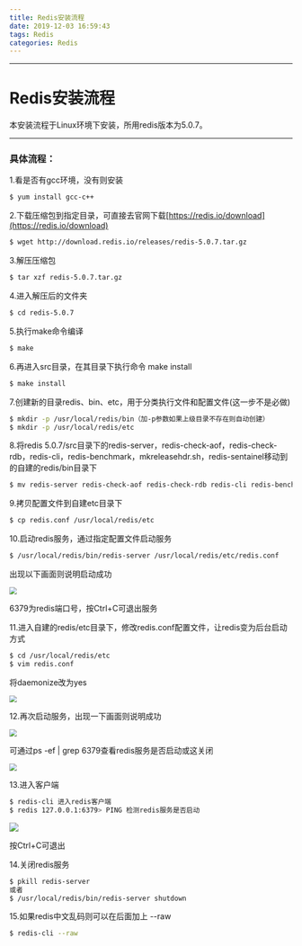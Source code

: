 ```yaml
---
title: Redis安装流程
date: 2019-12-03 16:59:43
tags: Redis
categories: Redis
---
```


---



# Redis安装流程

本安装流程于Linux环境下安装，所用redis版本为5.0.7。

---

### 具体流程：

1.看是否有gcc环境，没有则安装

```bash
$ yum install gcc-c++
```

2.下载压缩包到指定目录，可直接去官网下载[https://redis.io/download](https://redis.io/download)

```bash
$ wget http://download.redis.io/releases/redis-5.0.7.tar.gz
```

3.解压压缩包

```bash
$ tar xzf redis-5.0.7.tar.gz
```

4.进入解压后的文件夹

```bash
$ cd redis-5.0.7
```

5.执行make命令编译

```bash
$ make
```

6.再进入src目录，在其目录下执行命令 make install

```bash
$ make install
```

7.创建新的目录redis、bin、etc，用于分类执行文件和配置文件(这一步不是必做)

```bash
$ mkdir -p /usr/local/redis/bin（加-p参数如果上级目录不存在则自动创建）
$ mkdir -p /usr/local/redis/etc
```

8.将redis 5.0.7/src目录下的redis-server，redis-check-aof，redis-check-rdb，redis-cli，redis-benchmark，mkreleasehdr.sh，redis-sentainel移动到的自建的redis/bin目录下

```bash
$ mv redis-server redis-check-aof redis-check-rdb redis-cli redis-benchmark mkreleasehdr.sh redis-sentinel /usr/local/redis/bin
```

9.拷贝配置文件到自建etc目录下

```bash
$ cp redis.conf /usr/local/redis/etc
```

10.启动redis服务，通过指定配置文件启动服务

```bash
$ /usr/local/redis/bin/redis-server /usr/local/redis/etc/redis.conf
```

出现以下画面则说明启动成功

<img src="https://ezio-blogimages.oss-cn-beijing.aliyuncs.com/blog/oss_images/20201228145344.jpg" style="zoom:80%;" />

6379为redis端口号，按Ctrl+C可退出服务

11.进入自建的redis/etc目录下，修改redis.conf配置文件，让redis变为后台启动方式

```bash
$ cd /usr/local/redis/etc
$ vim redis.conf
```

将daemonize改为yes

<img src="https://ezio-blogimages.oss-cn-beijing.aliyuncs.com/blog/oss_images/20201228145346.png" style="zoom:80%;" />

12.再次启动服务，出现一下画面则说明成功

<img src="https://ezio-blogimages.oss-cn-beijing.aliyuncs.com/blog/oss_images/20201228145349.png" style="zoom:80%;" />

可通过ps -ef | grep 6379查看redis服务是否启动或这关闭

<img src="https://ezio-blogimages.oss-cn-beijing.aliyuncs.com/blog/oss_images/20201228145350.png" style="zoom:80%;" />

13.进入客户端

```bash
$ redis-cli 进入redis客户端
$ redis 127.0.0.1:6379> PING 检测redis服务是否启动
```

![](https://ezio-blogimages.oss-cn-beijing.aliyuncs.com/blog/oss_images/20201228145352.png)

按Ctrl+C可退出

14.关闭redis服务

```bash
$ pkill redis-server
或者
$ /usr/local/redis/bin/redis-server shutdown
```

15.如果redis中文乱码则可以在后面加上 --raw

```bash
$ redis-cli --raw
```



